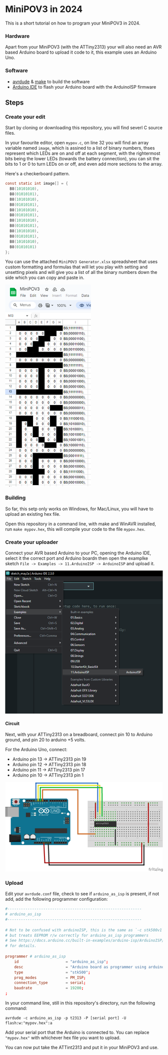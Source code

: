 # MiniPOV3 in 2024

This is a short tutorial on how to program your MiniPOV3 in 2024. 

### Hardware 

Apart from your MiniPOV3 (with the ATTiny2313) your will also need an AVR based Arduino board to upload it code to it, this example uses an Arduino Uno. 

### Software 
- [avrdude](https://github.com/avrdudes/avrdude) & [make](https://gnuwin32.sourceforge.net/packages/make.htm) to build the software 
- [Arduino IDE](https://www.arduino.cc/en/software) to flash your Arduino board with the ArduinoISP firmware 


## Steps 

### Create your edit

Start by cloning or downloading this repository, you will find severl C source files. 

In your favourite editor, open `mypov.c`, on line 32 you will find an array variable named `image`, which is assined to a list of binary numbers, thses represent which LEDs are on and off at each segment, with the rightermost bits being the lower LEDs (towards the battery connection), you can sit the bits to 1 or 0 to turn LEDs on or off, and even add more sections to the array. 

Here's a checkerboard pattern. 

```c
const static int image[] = {
  B8(10101010),
  B8(01010101),
  B8(10101010),
  B8(01010101),
  B8(10101010),
  B8(01010101),
  B8(10101010),
  B8(01010101),
  B8(10101010),
  B8(01010101),
  B8(10101010),
  B8(01010101)
};
```

You can use the attached `MiniPOV3 Generator.xlsx` spreadsheet that uses custom formatting and formulas that will let you play with setting and unsetting pixels and will give you a list of all the binary numbers down the side which you can copy and paste in. 

<img src="docs/googlesheet.png">

### Building 

So far, this setp only works on Windows, for Mac/Linux, you will have to upload an existing hex file. 

Open this repository in a command line, with make and WinAVR installed, run `make mypov.hex`, this will compile your code to the file `mypov.hex`.


### Create your uploader 

Connect your AVR based Arduino to your PC, opening the Arduino IDE, select it the correct port and Arduino boardn then open the examplke sketch `File -> Examples -> 11.ArduinoISP -> ArduinoISP` and upload it. 

<img src="docs/ide.png">

#### Circuit 

Next, with your ATTiny2313 on a breadboard, connect pin 10 to Arduino ground, and pin 20 to arduino +5 volts. 

For the Arduino Uno, connect: 

- Arduino pin 13 -> ATTiny2313 pin 19
- Arduino pin 12 -> ATTiny2313 pin 18
- Arduino pin 11 -> ATTiny2313 pin 17
- Arduino pin 10 -> ATTiny2313 pin 1

<img src="docs/circuit.png">

### Upload

Edit your `avrdude.conf` file, check to see if `arduino_as_isp` is present, if not add, add the following programmer configuration:

```conf
#------------------------------------------------------------
# arduino_as_isp
#------------------------------------------------------------

# Not to be confused with arduinoISP, this is the same as `-c stk500v1`
# but treats EEPROM r/w correctly for arduino_as_isp programmers
# See https://docs.arduino.cc/built-in-examples/arduino-isp/ArduinoISP/
# for details.

programmer # arduino_as_isp
    id                     = "arduino_as_isp";
    desc                   = "Arduino board as programmer using arduino as ISP firmware";
    type                   = "stk500";
    prog_modes             = PM_ISP;
    connection_type        = serial;
    baudrate               = 19200;
;
```

In your command line, still in this repository's directory, run the following command:

```
avrdude -c arduino_as_isp -p t2313 -P [serial port] -U flash:w:"mypov.hex":a
```

Add your serial port that the Arduino is connected to. You can replace `"mypov.hex"` with whichever hex file you want to upload. 

You can now put take the ATTint2313 and put it in your MiniPOV3 and use. 
